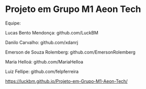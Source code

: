 # Projeto em Grupo M1 Aeon Tech

Equipe:

Lucas Bento Mendonça: github.com/LuckBM

Danilo Carvalho: github.com/xdanrj

Emerson de Souza Rolemberg: github.com/EmersonRolemberg

Maria Helloá: github.com/MariaHelloa

Luiz Fellipe: github.com/felpferreira

https://luckbm.github.io/Projeto-em-Grupo-M1-Aeon-Tech/
